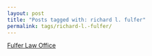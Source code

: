 ```yaml
---
layout: post
title: "Posts tagged with: richard l. fulfer"
permalink: tags/richard-l.-fulfer/
---
```

[Fulfer Law Office](/2011/07/fulfer-law-office)
